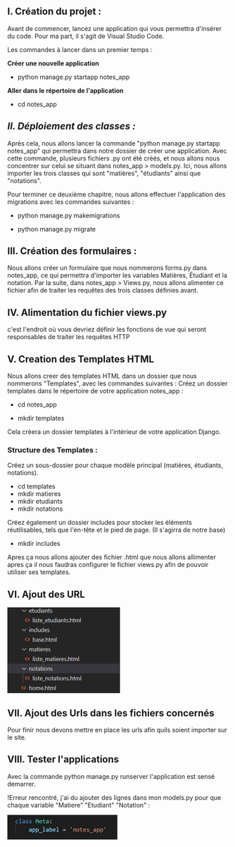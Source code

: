 
## __I. Création du projet :__

Avant de commencer, lancez une application qui vous permettra d'insérer du code. 
Pour ma part, il s'agit de Visual Studio Code.

Les commandes à lancer dans un premier temps :

__Créer une nouvelle application__

* python manage.py startapp notes_app

__Aller dans le répertoire de l'application__

* cd notes_app

## _II. Déploiement des classes :_

 Après cela, nous allons lancer la commande "python manage.py startapp notes_app" qui permettra dans notre dossier de créer une application. Avec cette commande, plusieurs fichiers .py ont été créés, et nous allons nous concentrer sur celui se situant dans notes_app > models.py. Ici, nous allons importer les trois classes qui sont "matières", "étudiants" ainsi que "notations".

 Pour terminer ce deuxième chapitre, nous allons effectuer l'application des migrations avec les commandes suivantes :

* python manage.py makemigrations

* python manage.py migrate

## __III. Création des formulaires :__

 Nous allons créer un formulaire que nous nommerons forms.py dans notes_app, ce qui permettra d'importer les variables Matières, Étudiant et la notation. Par la suite, dans notes_app > Views.py, nous allons alimenter ce fichier afin de traiter les requêtes des trois classes définies avant.

## __IV. Alimentation du fichier views.py__

c'est l'endroit où vous devriez définir les fonctions de vue qui seront responsables de traiter les requêtes HTTP 

## __V. Creation des Templates HTML__

Nous allons creer des templates HTML dans un dossier que nous nommerons "Templates", avec les commandes suivantes :
Créez un dossier templates dans le répertoire de votre application notes_app :

* cd notes_app
  
* mkdir templates

Cela créera un dossier templates à l'intérieur de votre application Django.

### Structure des Templates :

Créez un sous-dossier pour chaque modèle principal (matières, étudiants, notations).

* cd templates
* mkdir matieres
* mkdir etudiants
* mkdir notations

Créez également un dossier includes pour stocker les éléments réutilisables, tels que l'en-tête et le pied de page. (Il s'agirra de notre base)

* mkdir includes

Apres ça nous allons ajouter des fichier .html que nous allons allimenter apres ça il nous faudras configurer le fichier views.py afin de pouvoir utiliser ses templates.

## __VI. Ajout des URL__

![Alt text](image.png)

## __VII. Ajout des Urls dans les fichiers concernés__

Pour finir nous devons mettre en place les urls afin quils soient importer sur le site.

## __VIII. Tester l'applications__

Avec la commande python manage.py runserver l'application est sensé demarrer. 

!Erreur rencontré, j'ai du ajouter des lignes dans mon models.py pour que chaque variable "Matiere" "Etudiant" "Notation"  :

![Alt text](image-1.png)



